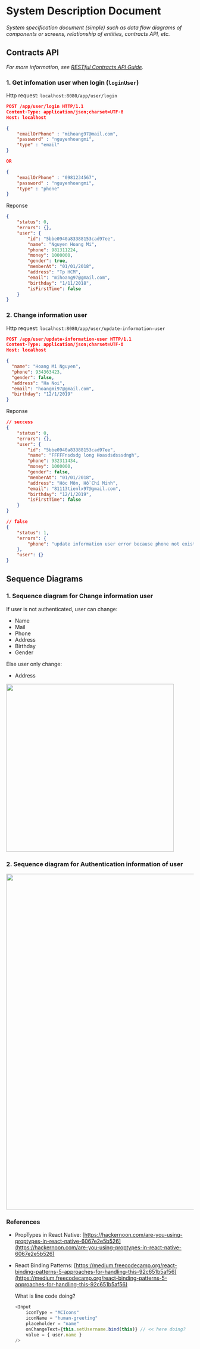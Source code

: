 # System Description Document

*System specification document (simple) such as data flow diagrams of components or screens, relationship of entities, contracts API, etc.*

## Contracts API

*For more information, see [RESTful Contracts API Guide](https://www.signom.com/api/rest/docs/).*

### 1. Get infomation user when login (`loginUser`)

Http request: `localhost:8080/app/user/login`

```json
POST /app/user/login HTTP/1.1
Content-Type: application/json;charset=UTF-8
Host: localhost

{
    "emailOrPhone" : "mihoang97@mail.com",
    "password" : "nguyenhoangmi",
    "type" : "email"
}

OR

{
    "emailOrPhone" : "0981234567",
    "password" : "nguyenhoangmi",
    "type" : "phone"
}
```

Reponse

```json
{
    "status": 0,
    "errors": {},
    "user": {
        "id": "5bbe0940a83388153cad97ee",
        "name": "Nguyen Hoang Mi",
        "phone": 981311224,
        "money": 1000000,
        "gender": true,
        "memberAt": "01/01/2018",
        "address": "Tp HCM",
        "email": "mihoang97@gmail.com",
        "birthday": "1/11/2018",
        "isFirstTime": false
    }
}
```

### 2. Change information user

Http request: `localhost:8080/app/user/update-information-user`

```json
POST /app/user/update-information-user HTTP/1.1
Content-Type: application/json;charset=UTF-8
Host: localhost

{
  "name": "Hoang Mi Nguyen",
  "phone": 934363423,
  "gender": false,
  "address": "Ha Noi",
  "email": "hoangmi97@gmail.com",
  "birthday": "12/1/2019"
}
```

Reponse

```json
// success
{
    "status": 0,
    "errors": {},
    "user": {
        "id": "5bbe0940a83388153cad97ee",
        "name": "FFFFFnsdsdg long Hoasdsdsssdngh",
        "phone": 932311434,
        "money": 1000000,
        "gender": false,
        "memberAt": "01/01/2018",
        "address": "Hóc Môn, Hồ Chí Minh",
        "email": "81113tienlx97@gmail.com",
        "birthday": "12/1/2019",
        "isFirstTime": false
    }
}

// false
{
    "status": 1,
    "errors": {
        "phone": "update information user error because phone not exist "
    },
    "user": {}
}
```

## Sequence Diagrams

### 1. Sequence diagram for Change information user

If user is not authenticated, user can change:

- Name
- Mail
- Phone
- Address
- Birthday
- Gender

Else user only change:

- Address

<image src="./../assets/change-information-user.png" height="450" />

### 2. Sequence diagram for Authentication information of user

<image src="./../assets/authentication-infomation-of-user.png" width="900" />

### References

- PropTypes in React Native: [https://hackernoon.com/are-you-using-proptypes-in-react-native-6067e2e5b526](https://hackernoon.com/are-you-using-proptypes-in-react-native-6067e2e5b526)

- React Binding Patterns: [https://medium.freecodecamp.org/react-binding-patterns-5-approaches-for-handling-this-92c651b5af56](https://medium.freecodecamp.org/react-binding-patterns-5-approaches-for-handling-this-92c651b5af56)

    What is line code doing?

    ```javascript
    <Input  
        iconType = "MCIcons"
        iconName = "human-greeting" 
        placeholder = "name"
        onChangeText={this.setUsername.bind(this)} // << here doing?
        value = { user.name }
    />
    ```